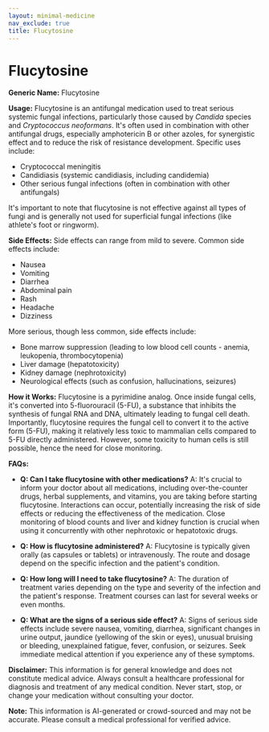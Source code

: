 ```yaml
---
layout: minimal-medicine
nav_exclude: true
title: Flucytosine
---
```


# Flucytosine

**Generic Name:** Flucytosine

**Usage:** Flucytosine is an antifungal medication used to treat serious systemic fungal infections, particularly those caused by *Candida* species and *Cryptococcus neoformans*. It's often used in combination with other antifungal drugs, especially amphotericin B or other azoles, for synergistic effect and to reduce the risk of resistance development.  Specific uses include:

* Cryptococcal meningitis
* Candidiasis (systemic candidiasis, including candidemia)
* Other serious fungal infections (often in combination with other antifungals)

It's important to note that flucytosine is not effective against all types of fungi and is generally not used for superficial fungal infections (like athlete's foot or ringworm).

**Side Effects:**  Side effects can range from mild to severe.  Common side effects include:

* Nausea
* Vomiting
* Diarrhea
* Abdominal pain
* Rash
* Headache
* Dizziness

More serious, though less common, side effects include:

* Bone marrow suppression (leading to low blood cell counts - anemia, leukopenia, thrombocytopenia)
* Liver damage (hepatotoxicity)
* Kidney damage (nephrotoxicity)
* Neurological effects (such as confusion, hallucinations, seizures)


**How it Works:** Flucytosine is a pyrimidine analog.  Once inside fungal cells, it's converted into 5-fluorouracil (5-FU), a substance that inhibits the synthesis of fungal RNA and DNA, ultimately leading to fungal cell death.  Importantly, flucytosine requires the fungal cell to convert it to the active form (5-FU), making it relatively less toxic to mammalian cells compared to 5-FU directly administered.  However, some toxicity to human cells is still possible, hence the need for close monitoring.

**FAQs:**

* **Q: Can I take flucytosine with other medications?** A:  It's crucial to inform your doctor about all medications, including over-the-counter drugs, herbal supplements, and vitamins, you are taking before starting flucytosine.  Interactions can occur, potentially increasing the risk of side effects or reducing the effectiveness of the medication.  Close monitoring of blood counts and liver and kidney function is crucial when using it concurrently with other nephrotoxic or hepatotoxic drugs.

* **Q: How is flucytosine administered?** A: Flucytosine is typically given orally (as capsules or tablets) or intravenously. The route and dosage depend on the specific infection and the patient's condition.

* **Q:  How long will I need to take flucytosine?** A: The duration of treatment varies depending on the type and severity of the infection and the patient's response. Treatment courses can last for several weeks or even months.

* **Q: What are the signs of a serious side effect?** A: Signs of serious side effects include severe nausea, vomiting, diarrhea, significant changes in urine output, jaundice (yellowing of the skin or eyes), unusual bruising or bleeding, unexplained fatigue, fever, confusion, or seizures. Seek immediate medical attention if you experience any of these symptoms.


**Disclaimer:** This information is for general knowledge and does not constitute medical advice. Always consult a healthcare professional for diagnosis and treatment of any medical condition.  Never start, stop, or change your medication without consulting your doctor.


**Note:** This information is AI-generated or crowd-sourced and may not be accurate. Please consult a medical professional for verified advice.